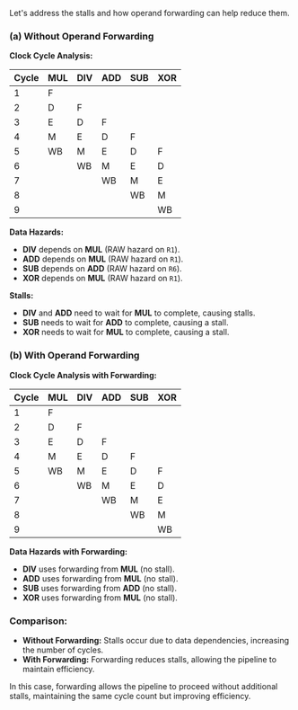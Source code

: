 Let's address the stalls and how operand forwarding can help reduce them.

### (a) Without Operand Forwarding

**Clock Cycle Analysis:**

| Cycle | MUL | DIV | ADD | SUB | XOR |
| ----- | --- | --- | --- | --- | --- |
| 1     | F   |     |     |     |     |
| 2     | D   | F   |     |     |     |
| 3     | E   | D   | F   |     |     |
| 4     | M   | E   | D   | F   |     |
| 5     | WB  | M   | E   | D   | F   |
| 6     |     | WB  | M   | E   | D   |
| 7     |     |     | WB  | M   | E   |
| 8     |     |     |     | WB  | M   |
| 9     |     |     |     |     | WB  |

**Data Hazards:**
- **DIV** depends on **MUL** (RAW hazard on `R1`).
- **ADD** depends on **MUL** (RAW hazard on `R1`).
- **SUB** depends on **ADD** (RAW hazard on `R6`).
- **XOR** depends on **MUL** (RAW hazard on `R1`).

**Stalls:**
- **DIV** and **ADD** need to wait for **MUL** to complete, causing stalls.
- **SUB** needs to wait for **ADD** to complete, causing a stall.
- **XOR** needs to wait for **MUL** to complete, causing a stall.

### (b) With Operand Forwarding

**Clock Cycle Analysis with Forwarding:**

| Cycle | MUL | DIV | ADD | SUB | XOR |
| ----- | --- | --- | --- | --- | --- |
| 1     | F   |     |     |     |     |
| 2     | D   | F   |     |     |     |
| 3     | E   | D   | F   |     |     |
| 4     | M   | E   | D   | F   |     |
| 5     | WB  | M   | E   | D   | F   |
| 6     |     | WB  | M   | E   | D   |
| 7     |     |     | WB  | M   | E   |
| 8     |     |     |     | WB  | M   |
| 9     |     |     |     |     | WB  |

**Data Hazards with Forwarding:**
- **DIV** uses forwarding from **MUL** (no stall).
- **ADD** uses forwarding from **MUL** (no stall).
- **SUB** uses forwarding from **ADD** (no stall).
- **XOR** uses forwarding from **MUL** (no stall).

### Comparison:
- **Without Forwarding:** Stalls occur due to data dependencies, increasing the number of cycles.
- **With Forwarding:** Forwarding reduces stalls, allowing the pipeline to maintain efficiency.

In this case, forwarding allows the pipeline to proceed without additional stalls, maintaining the same cycle count but improving efficiency.
